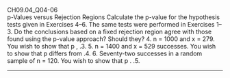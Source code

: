 CH09.04_Q04-06  
p-Values versus Rejection Regions Calculate the p-value for the hypothesis tests given in Exercises 4–6. The same tests were performed in Exercises 1–3. Do the conclusions based on a fixed rejection region agree with those
found using the p-value approach? Should they? 
4. n = 1000 and x = 279. You wish to show that p , .3.
5. n = 1400 and x = 529 successes. You wish to show that p differs from .4.
6. Seventy-two successes in a random sample of n = 120. You wish to show that p . .5.

----
